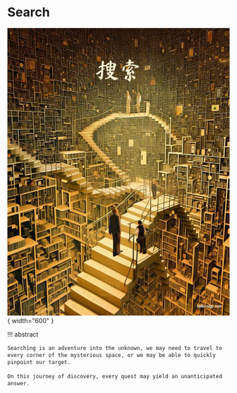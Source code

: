 # Search

<div class="center-table" markdown>

![searching](../assets/covers/chapter_searching.jpg){ width="600" }

</div>

!!! abstract

    Searching is an adventure into the unknown, we may need to travel to every corner of the mysterious space, or we may be able to quickly pinpoint our target.
   
    On this journey of discovery, every quest may yield an unanticipated answer.

